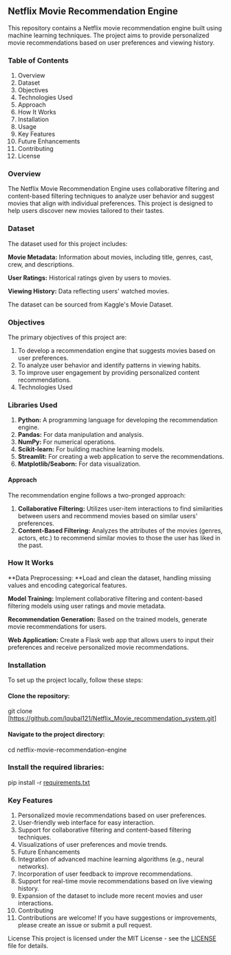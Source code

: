 ## Netflix Movie Recommendation Engine
This repository contains a Netflix movie recommendation engine built using machine learning techniques. The project aims to provide personalized movie recommendations based on user preferences and viewing history.

### Table of Contents
1. Overview
2. Dataset
3. Objectives
4. Technologies Used
5. Approach
6. How It Works
7. Installation
8. Usage
9. Key Features
10. Future Enhancements
11. Contributing
12. License
  
### Overview
The Netflix Movie Recommendation Engine uses collaborative filtering and content-based filtering techniques to analyze user behavior and suggest movies that align with individual preferences. This project is designed to help users discover new movies tailored to their tastes.

### Dataset
The dataset used for this project includes:

**Movie Metadata:** Information about movies, including title, genres, cast, crew, and descriptions.

**User Ratings:** Historical ratings given by users to movies.

**Viewing History:** Data reflecting users' watched movies.

The dataset can be sourced from Kaggle's Movie Dataset.

### Objectives
The primary objectives of this project are:

1. To develop a recommendation engine that suggests movies based on user preferences.
2. To analyze user behavior and identify patterns in viewing habits.
3. To improve user engagement by providing personalized content recommendations.
4. Technologies Used

### Libraries Used 
1. **Python:** A programming language for developing the recommendation engine.
2. **Pandas:** For data manipulation and analysis.
3. **NumPy:** For numerical operations.
4. **Scikit-learn:** For building machine learning models.
5. **Streamlit:** For creating a web application to serve the recommendations.
6. **Matplotlib/Seaborn:** For data visualization.

#### Approach
The recommendation engine follows a two-pronged approach:

1. **Collaborative Filtering:** Utilizes user-item interactions to find similarities between users and recommend movies based on similar users' preferences.
2. **Content-Based Filtering:** Analyzes the attributes of the movies (genres, actors, etc.) to recommend similar movies to those the user has liked in the past.

### How It Works
**Data Preprocessing: **Load and clean the dataset, handling missing values and encoding categorical features.

**Model Training:** Implement collaborative filtering and content-based filtering models using user ratings and movie metadata.

**Recommendation Generation:** Based on the trained models, generate movie recommendations for users.

**Web Application:** Create a Flask web app that allows users to input their preferences and receive personalized movie recommendations.

### Installation
To set up the project locally, follow these steps:

#### Clone the repository:

git clone [https://github.com/Iqubal121/Netflix_Movie_recommendation_system.git]

#### Navigate to the project directory:

cd netflix-movie-recommendation-engine

### Install the required libraries:

pip install -r [requirements.txt](https://github.com/Iqubal121/Netflix_Movie_recommendation_system/blob/04989f06ab29ffbdb94d8f92af90534fe3eafd5c/requirement.txt)

### Key Features
1. Personalized movie recommendations based on user preferences.
2. User-friendly web interface for easy interaction.
3. Support for collaborative filtering and content-based filtering techniques.
4. Visualizations of user preferences and movie trends.
5. Future Enhancements
6. Integration of advanced machine learning algorithms (e.g., neural networks).
7. Incorporation of user feedback to improve recommendations.
8. Support for real-time movie recommendations based on live viewing history.
9. Expansion of the dataset to include more recent movies and user interactions.
10. Contributing
11. Contributions are welcome! If you have suggestions or improvements, please create an issue or submit a pull request.

License
This project is licensed under the MIT License - see the [LICENSE](https://github.com/Iqubal121/Data-Science-Tutorials/blob/e5884fce7cf0cd096214c4d47ceb34c8a7b6ea16/LICIENCE) file for details.
